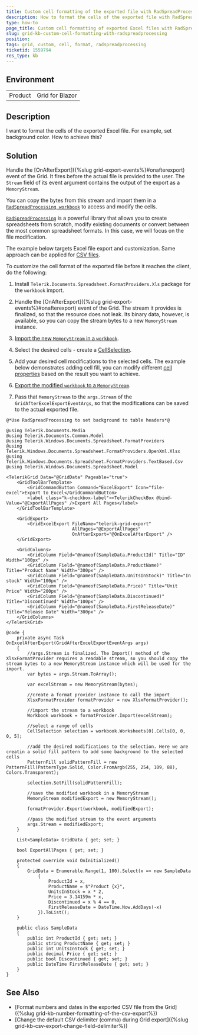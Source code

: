 ```yaml
---
title: Custom cell formatting of the exported file with RadSpreadProcessing
description: How to format the cells of the exported file with RadSpreadProcessing?
type: how-to
page_title: Custom cell formatting of exported Excel files with RadSpreadProcessing
slug: grid-kb-custom-cell-formatting-with-radspreadprocessing
position: 
tags: grid, custom, cell, format, radspreadprocessing
ticketid: 1559794
res_type: kb
---
```


## Environment
<table>
    <tbody>
        <tr>
            <td>Product</td>
            <td>Grid for Blazor</td>
        </tr>
    </tbody>
</table>


## Description

I want to format the cells of the exported Excel file. For example, set background color. How to achieve this?

## Solution

Handle the [OnAfterExport]({%slug grid-export-events%}#onafterexport) event of the Grid. It fires before the actual file is provided to the user. The `Stream` field of its event argument contains the output of the export as a `MemoryStream`.

You can copy the bytes from this stream and import them in a [`RadSpreadProcessing workbook`](https://docs.telerik.com/devtools/document-processing/libraries/radspreadprocessing/working-with-workbooks/working-with-workbooks-what-is-workbook) to access and modify the cells.

[`RadSpreadProcessing`](https://docs.telerik.com/devtools/document-processing/libraries/radspreadprocessing/overview) is a powerful library that allows you to create spreadsheets from scratch, modify existing documents or convert between the most common spreadsheet formats. In this case, we will focus on the file modification.

The example below targets Excel file export and customization. Same approach can be applied for [CSV files](https://docs.telerik.com/devtools/document-processing/libraries/radspreadprocessing/formats-and-conversion/csv/csvformatprovider).

To customize the cell format of the exported file before it reaches the client, do the following:

1. Install `Telerik.Documents.Spreadsheet.FormatProviders.Xls` package for the `workbook` import.

1. Handle the [OnAfterExport]({%slug grid-export-events%}#onafterexport) event of the Grid. The stream it provides is finalized, so that the resource does not leak. Its binary data, however, is available, so you can copy the stream bytes to a new `MemoryStream` instance.

1. [Import the new `MemoryStream` in a `workbook`](https://docs.telerik.com/devtools/document-processing/knowledge-base/import-export-save-load-workbook#load-workbook-from-file-as-filestream-or-memorystream).

1. Select the desired cells - create a [CellSelection](https://docs.telerik.com/devtools/document-processing/libraries/radspreadprocessing/working-with-cells/accessing-cells-of-worksheet).

1. Add your desired cell modifications to the selected cells. The example below demonstrates adding cell fill, you can modify different [cell properties](https://docs.telerik.com/devtools/document-processing/libraries/radspreadprocessing/working-with-cells/get-set-clear-properties#cell-properties) based on the result you want to achieve.

1. [Export the modified `workbook` to a `MemoryStream`](https://docs.telerik.com/devtools/document-processing/knowledge-base/import-export-save-load-workbook#save-workbook-to-filestream-or-memorystream).

1. Pass that `MemoryStream` to the `args.Stream` of the `GridAfterExcelExportEventArgs`, so that the modifications can be saved to the actual exported file.

````CSHTML
@*Use RadSpreadProcessing to set background to table headers*@

@using Telerik.Documents.Media
@using Telerik.Documents.Common.Model
@using Telerik.Windows.Documents.Spreadsheet.FormatProviders
@using Telerik.Windows.Documents.Spreadsheet.FormatProviders.OpenXml.Xlsx
@using Telerik.Windows.Documents.Spreadsheet.FormatProviders.TextBased.Csv
@using Telerik.Windows.Documents.Spreadsheet.Model

<TelerikGrid Data="@GridData" Pageable="true">
    <GridToolBarTemplate>
        <GridCommandButton Command="ExcelExport" Icon="file-excel">Export to Excel</GridCommandButton>
        <label class="k-checkbox-label"><TelerikCheckBox @bind-Value="@ExportAllPages" />Export All Pages</label>
    </GridToolBarTemplate>

    <GridExport>
        <GridExcelExport FileName="telerik-grid-export"
                         AllPages="@ExportAllPages"
                         OnAfterExport="@OnExcelAfterExport" />
    </GridExport>

    <GridColumns>
        <GridColumn Field="@nameof(SampleData.ProductId)" Title="ID" Width="100px" />
        <GridColumn Field="@nameof(SampleData.ProductName)" Title="Product Name" Width="300px" />
        <GridColumn Field="@nameof(SampleData.UnitsInStock)" Title="In stock" Width="100px" />
        <GridColumn Field="@nameof(SampleData.Price)" Title="Unit Price" Width="200px" />
        <GridColumn Field="@nameof(SampleData.Discontinued)" Title="Discontinued" Width="100px" />
        <GridColumn Field="@nameof(SampleData.FirstReleaseDate)" Title="Release Date" Width="300px" />
    </GridColumns>
</TelerikGrid>

@code {
    private async Task OnExcelAfterExport(GridAfterExcelExportEventArgs args)
    {
        //args.Stream is finalized. The Import() method of the XlsxFormatProvider requires a readable stream, so you should copy the stream bytes to a new MemoryStream instance which will be used for the import.
        var bytes = args.Stream.ToArray();

        var excelStream = new MemoryStream(bytes);

        //create a format provider instance to call the import
        XlsxFormatProvider formatProvider = new XlsxFormatProvider();

        //import the stream to a workbook
        Workbook workbook = formatProvider.Import(excelStream);

        //select a range of cells
        CellSelection selection = workbook.Worksheets[0].Cells[0, 0, 0, 5];

        //add the desired modifications to the selection. Here we are creatin a solid fill pattern to add some background to the selected cells
        PatternFill solidPatternFill = new PatternFill(PatternType.Solid, Color.FromArgb(255, 254, 109, 88), Colors.Transparent);

        selection.SetFill(solidPatternFill);

        //save the modified workbook in a MemoryStream
        MemoryStream modifiedExport = new MemoryStream();

        formatProvider.Export(workbook, modifiedExport);        

        //pass the modified stream to the event arguments
        args.Stream = modifiedExport;
    }

    List<SampleData> GridData { get; set; }

    bool ExportAllPages { get; set; }

    protected override void OnInitialized()
    {
        GridData = Enumerable.Range(1, 100).Select(x => new SampleData
            {
                ProductId = x,
                ProductName = $"Product {x}",
                UnitsInStock = x * 2,
                Price = 3.14159m * x,
                Discontinued = x % 4 == 0,
                FirstReleaseDate = DateTime.Now.AddDays(-x)
            }).ToList();
    }

    public class SampleData
    {
        public int ProductId { get; set; }
        public string ProductName { get; set; }
        public int UnitsInStock { get; set; }
        public decimal Price { get; set; }
        public bool Discontinued { get; set; }
        public DateTime FirstReleaseDate { get; set; }
    }
}
````

## See Also

  * [Format numbers and dates in the exported CSV file from the Grid]({%slug grid-kb-number-formatting-of-the-csv-export%})
  * [Change the default CSV delimiter (comma) during Grid export]({%slug grid-kb-csv-export-change-field-delimiter%})